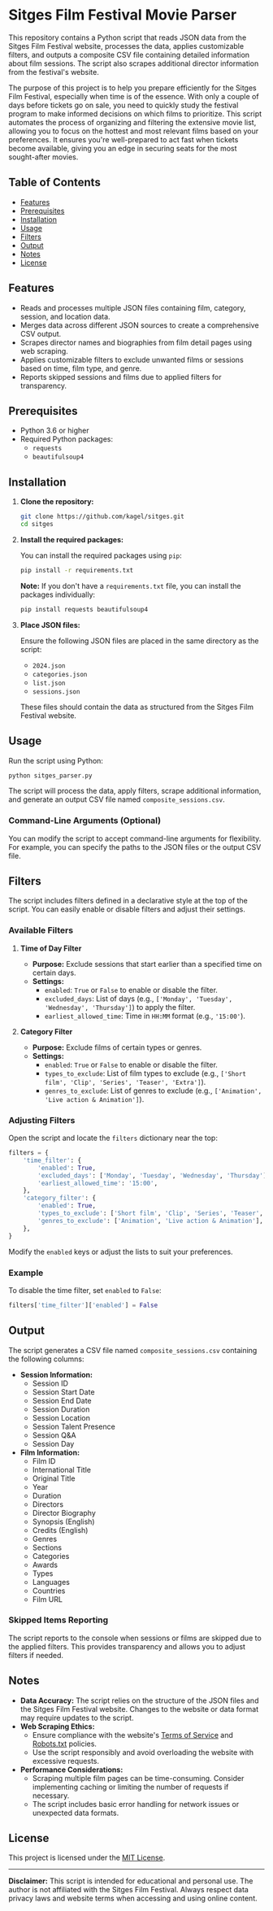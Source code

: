 # Sitges Film Festival Movie Parser

This repository contains a Python script that reads JSON data from the Sitges Film Festival website, processes the data, applies customizable filters, and outputs a composite CSV file containing detailed information about film sessions. The script also scrapes additional director information from the festival's website.

The purpose of this project is to help you prepare efficiently for the Sitges Film Festival, especially when time is of the essence. With only a couple of days before tickets go on sale, you need to quickly study the festival program to make informed decisions on which films to prioritize. This script automates the process of organizing and filtering the extensive movie list, allowing you to focus on the hottest and most relevant films based on your preferences. It ensures you're well-prepared to act fast when tickets become available, giving you an edge in securing seats for the most sought-after movies.

## Table of Contents

- [Features](#features)
- [Prerequisites](#prerequisites)
- [Installation](#installation)
- [Usage](#usage)
- [Filters](#filters)
- [Output](#output)
- [Notes](#notes)
- [License](#license)

## Features

- Reads and processes multiple JSON files containing film, category, session, and location data.
- Merges data across different JSON sources to create a comprehensive CSV output.
- Scrapes director names and biographies from film detail pages using web scraping.
- Applies customizable filters to exclude unwanted films or sessions based on time, film type, and genre.
- Reports skipped sessions and films due to applied filters for transparency.

## Prerequisites

- Python 3.6 or higher
- Required Python packages:
    - `requests`
    - `beautifulsoup4`

## Installation

1. **Clone the repository:**

   ```bash
   git clone https://github.com/kagel/sitges.git
   cd sitges
   ```

2. **Install the required packages:**

   You can install the required packages using `pip`:

   ```bash
   pip install -r requirements.txt
   ```

   **Note:** If you don't have a `requirements.txt` file, you can install the packages individually:

   ```bash
   pip install requests beautifulsoup4
   ```

3. **Place JSON files:**

   Ensure the following JSON files are placed in the same directory as the script:

    - `2024.json`
    - `categories.json`
    - `list.json`
    - `sessions.json`

   These files should contain the data as structured from the Sitges Film Festival website.

## Usage

Run the script using Python:

```bash
python sitges_parser.py
```

The script will process the data, apply filters, scrape additional information, and generate an output CSV file named `composite_sessions.csv`.

### Command-Line Arguments (Optional)

You can modify the script to accept command-line arguments for flexibility. For example, you can specify the paths to the JSON files or the output CSV file.

## Filters

The script includes filters defined in a declarative style at the top of the script. You can easily enable or disable filters and adjust their settings.

### Available Filters

1. **Time of Day Filter**

    - **Purpose:** Exclude sessions that start earlier than a specified time on certain days.
    - **Settings:**
        - `enabled`: `True` or `False` to enable or disable the filter.
        - `excluded_days`: List of days (e.g., `['Monday', 'Tuesday', 'Wednesday', 'Thursday']`) to apply the filter.
        - `earliest_allowed_time`: Time in `HH:MM` format (e.g., `'15:00'`).

2. **Category Filter**

    - **Purpose:** Exclude films of certain types or genres.
    - **Settings:**
        - `enabled`: `True` or `False` to enable or disable the filter.
        - `types_to_exclude`: List of film types to exclude (e.g., `['Short film', 'Clip', 'Series', 'Teaser', 'Extra']`).
        - `genres_to_exclude`: List of genres to exclude (e.g., `['Animation', 'Live action & Animation']`).

### Adjusting Filters

Open the script and locate the `filters` dictionary near the top:

```python
filters = {
    'time_filter': {
        'enabled': True,
        'excluded_days': ['Monday', 'Tuesday', 'Wednesday', 'Thursday'],
        'earliest_allowed_time': '15:00',
    },
    'category_filter': {
        'enabled': True,
        'types_to_exclude': ['Short film', 'Clip', 'Series', 'Teaser', 'Extra'],
        'genres_to_exclude': ['Animation', 'Live action & Animation'],
    },
}
```

Modify the `enabled` keys or adjust the lists to suit your preferences.

### Example

To disable the time filter, set `enabled` to `False`:

```python
filters['time_filter']['enabled'] = False
```

## Output

The script generates a CSV file named `composite_sessions.csv` containing the following columns:

- **Session Information:**
    - Session ID
    - Session Start Date
    - Session End Date
    - Session Duration
    - Session Location
    - Session Talent Presence
    - Session Q&A
    - Session Day
- **Film Information:**
    - Film ID
    - International Title
    - Original Title
    - Year
    - Duration
    - Directors
    - Director Biography
    - Synopsis (English)
    - Credits (English)
    - Genres
    - Sections
    - Categories
    - Awards
    - Types
    - Languages
    - Countries
    - Film URL

### Skipped Items Reporting

The script reports to the console when sessions or films are skipped due to the applied filters. This provides transparency and allows you to adjust filters if needed.

## Notes

- **Data Accuracy:** The script relies on the structure of the JSON files and the Sitges Film Festival website. Changes to the website or data format may require updates to the script.
- **Web Scraping Ethics:**
    - Ensure compliance with the website's [Terms of Service](https://sitgesfilmfestival.com/en/terms-service) and [Robots.txt](https://sitgesfilmfestival.com/robots.txt) policies.
    - Use the script responsibly and avoid overloading the website with excessive requests.
- **Performance Considerations:**
    - Scraping multiple film pages can be time-consuming. Consider implementing caching or limiting the number of requests if necessary.
    - The script includes basic error handling for network issues or unexpected data formats.

## License

This project is licensed under the [MIT License](LICENSE).

---

**Disclaimer:** This script is intended for educational and personal use. The author is not affiliated with the Sitges Film Festival. Always respect data privacy laws and website terms when accessing and using online content.
